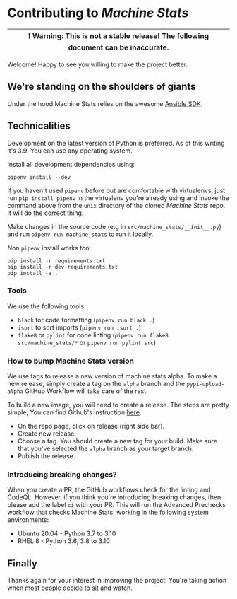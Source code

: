 # Contributing to _Machine Stats_

| :exclamation:  Warning: This is not a stable release! The following document can be inaccurate. |
|-------------------------------------------------------------------------------------------------|

Welcome! Happy to see you willing to make the project better.

## We're standing on the shoulders of giants

Under the hood Machine Stats relies on the awesome [Ansible SDK](https://docs.ansible.com/ansible/latest/dev_guide/index.html).

## Technicalities

Development on the latest version of Python is preferred. As of this writing
it's 3.9.  You can use any operating system.

Install all development dependencies using:

```console
pipenv install --dev
```

If you haven't used `pipenv` before but are comfortable with virtualenvs, just
run `pip install pipenv` in the virtualenv you're already using and invoke the
command above from the `unix` directory of the cloned _Machine Stats_ repo. It
will do the correct thing.

Make changes in the source code (e.g in `src/machine_stats/__init__.py`) and
run `pipenv run machine_stats` to run it locally.

Non `pipenv` install works too:

```console
pip install -r requirements.txt
pip install -r dev-requirements.txt
pip install -e .
```

### Tools

We use the following tools:

* `black` for code formatting (`pipenv run black .`)
* `isort` to sort imports (`pipenv run isort .`)
* `flake8` or `pylint` for code linting (`pipenv run flake8
  src/machine_stats/*` or `pipenv run pylint src`)

### How to bump Machine Stats version

We use tags to release a new version of machine stats alpha. To make a new release, simply create a tag on the `alpha` branch and the `pypi-upload-alpha` GitHub Workflow will take care of the rest.

To build a new image, you will need to create a release. The steps are pretty simple, You can find Github's instruction [here](https://docs.github.com/en/repositories/releasing-projects-on-github/managing-releases-in-a-repository#creating-a-release).

* On the repo page, click on release (right side bar).
* Create new release.
* Choose a tag. You should create a new tag for your build. Make sure that you've selected the `alpha` branch as your target branch.
* Publish the release.

### Introducing breaking changes?

When you create a PR, the GitHub workflows check for the linting and CodeQL. However, if you think you're introducing breaking changes, then please add the label `ci` with your PR. This will run the Advanced Prechecks workflow that checks Machine Stats' working in the following system environments:

* Ubuntu 20.04 - Python 3.7 to 3.10
* RHEL 8 - Python 3.6, 3.8 to 3.10

## Finally

Thanks again for your interest in improving the project! You're taking action
when most people decide to sit and watch.
